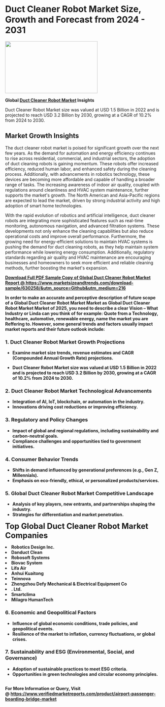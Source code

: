 <H1>Duct Cleaner Robot Market Size, Growth and Forecast from 2024 - 2031</H1><img class="aligncenter size-medium wp-image-584254" src="https://thirdeyenews.in/wp-content/uploads/2024/09/Global-Market-Research-300x168.jpeg" alt="" width="300" height="168" /><p><strong>Global&nbsp;<a href="https://www.marketsizeandtrends.com/download-sample/630258/&amp;utm_source=Github&utm_medium=216">Duct Cleaner Robot Market</a> Insights</strong></p><p>Duct Cleaner Robot Market size was valued at USD 1.5 Billion in 2022 and is projected to reach USD 3.2 Billion by 2030, growing at a CAGR of 10.2% from 2024 to 2030.</p><p><h2>Market Growth Insights</h2> <p>The duct cleaner robot market is poised for significant growth over the next few years. As the demand for automation and energy efficiency continues to rise across residential, commercial, and industrial sectors, the adoption of duct cleaning robots is gaining momentum. These robots offer increased efficiency, reduced human labor, and enhanced safety during the cleaning process. Additionally, with advancements in robotics technology, these devices are becoming more affordable and capable of handling a broader range of tasks. The increasing awareness of indoor air quality, coupled with regulations around cleanliness and HVAC system maintenance, further supports the market's growth. The North American and Asia-Pacific regions are expected to lead the market, driven by strong industrial activity and high adoption of smart home technologies.</p> <p><strong><a href="#"></a></strong></p> <p>With the rapid evolution of robotics and artificial intelligence, duct cleaner robots are integrating more sophisticated features such as real-time monitoring, autonomous navigation, and advanced filtration systems. These developments not only enhance the cleaning capabilities but also reduce operational costs and improve overall performance. Furthermore, the growing need for energy-efficient solutions to maintain HVAC systems is pushing the demand for duct cleaning robots, as they help maintain system performance while lowering energy consumption. Additionally, regulatory standards regarding air quality and HVAC maintenance are encouraging businesses and homeowners to seek more efficient and reliable cleaning methods, further boosting the market's expansion.</p> <p><strong><a href="#"></p><p><span class=""><strong>Download Full PDF Sample Copy of Global Duct Cleaner Robot Market Report</strong> @ <a href="https://www.marketsizeandtrends.com/download-sample/630258/&amp;utm_source=Github&utm_medium=216" target="_blank">https://www.marketsizeandtrends.com/download-sample/630258/&amp;utm_source=Github&utm_medium=216</a></span></p><p>In order to make an accurate and perceptive description of future scope of a Global&nbsp;Duct Cleaner Robot Market Market as Global&nbsp;Duct Cleaner Robot Market Market of 2025, you need to describe a clear Vision &ndash; What Industry or Linda can you think of for example: Quote from a Technology, healthcare, automotive, renewable energy, name the market you are Reffering to. However, some general trends and factors usually impact market reports and their future outlook include:</p><h3>1.&nbsp;<strong>Duct Cleaner Robot Market Growth Projections</strong></h3><ul><li>Examine market size trends, revenue estimates and CAGR (Compounded Annual Growth Rate) projections.</li><li><p>Duct Cleaner Robot Market size was valued at USD 1.5 Billion in 2022 and is projected to reach USD 3.2 Billion by 2030, growing at a CAGR of 10.2% from 2024 to 2030.</p></li></ul><h3>2.&nbsp;<strong>Duct Cleaner Robot Market Technological Advancements</strong></h3><ul><li>Integration of AI, IoT, blockchain, or automation in the industry.</li><li>Innovations driving cost reductions or improving efficiency.</li></ul><h3>3.&nbsp;<strong>Regulatory and Policy Changes</strong></h3><ul><li>Impact of global and regional regulations, including sustainability and carbon-neutral goals.</li><li>Compliance challenges and opportunities tied to government initiatives.</li></ul><h3>4.&nbsp;<strong>Consumer Behavior Trends</strong></h3><ul><li>Shifts in demand influenced by generational preferences (e.g., Gen Z, Millennials).</li><li>Emphasis on eco-friendly, ethical, or personalized products/services.</li></ul><h3>5.&nbsp;<strong>Global Duct Cleaner Robot Market Competitive Landscape</strong></h3><ul><li>Analysis of key players, new entrants, and partnerships shaping the industry.</li><li>Strategies for differentiation and market penetration.</li></ul><p data-pm-slice="1 1 []"><span style="color: inherit; font-family: inherit; font-size: 25px;">Top Global Duct Cleaner Robot Market Companies</span></p><div class="" data-test-id=""><p><li>Robotics Design Inc.</li><li> Danduct Clean</li><li> Robosoft Systems</li><li> Biovac System</li><li> Lifa Air</li><li> Anhui Kuaitong</li><li> Teinnova</li><li> Zhengzhou Defy Mechanical & Electrical Equipment Co</li><li>. Ltd.</li><li> Smartclima</li><li> Milagro HumanTech</li></p></div><h3>6.&nbsp;<strong>Economic and Geopolitical Factors</strong></h3><ul><li>Influence of global economic conditions, trade policies, and geopolitical events.</li><li>Resilience of the market to inflation, currency fluctuations, or global crises.</li></ul><h3>7.&nbsp;<strong>Sustainability and ESG (Environmental, Social, and Governance)</strong></h3><ul><li>Adoption of sustainable practices to meet ESG criteria.</li><li>Opportunities in green technologies and circular economy principles.</li></ul><h2><strong style="font-size: 14px;">For More Information or Query, Visit @&nbsp;</strong><a style="background-color: #ffffff; font-size: 14px;" href="https://www.marketsizeandtrends.com/report/duct-cleaner-robot-market/" target="_blank">https://www.verifiedmarketreports.com/product/airport-passenger-boarding-bridge-market</a></h2>

